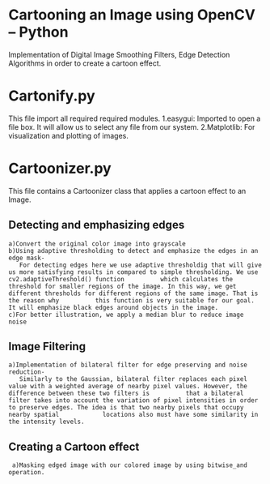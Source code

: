 # Cartooning an Image using OpenCV – Python
Implementation of Digital Image Smoothing Filters, Edge Detection Algorithms in order to create a cartoon effect.

# Cartonify.py
This file import all required required modules.
  1.easygui: Imported to open a file box. It will allow us to select any file from our system.
  2.Matplotlib: For visualization and plotting of images.
  
# Cartoonizer.py
This file contains a Cartoonizer class that applies a cartoon effect to an Image.
  ## Detecting and emphasizing edges
    a)Convert the original color image into grayscale
    b)Using adaptive thresholding to detect and emphasize the edges in an edge mask-
       For detecting edges here we use adaptive thresholdig that will give us more satisfying results in compared to simple thresholding. We use cv2.adaptiveThreshold() function          which calculates the threshold for smaller regions of the image. In this way, we get different thresholds for different regions of the same image. That is the reason why          this function is very suitable for our goal. It will emphasize black edges around objects in the image.
    c)For better illustration, we apply a median blur to reduce image noise
    
  ## Image Filtering
    a)Implementation of bilateral filter for edge preserving and noise reduction-
       Similarly to the Gaussian, bilateral filter replaces each pixel value with a weighted average of nearby pixel values. However, the difference between these two filters is          that a bilateral filter takes into account the variation of pixel intensities in order to preserve edges. The idea is that two nearby pixels that occupy nearby spatial            locations also must have some similarity in the intensity levels.
  
 ## Creating a Cartoon effect
     a)Masking edged image with our colored image by using bitwise_and operation.
 
